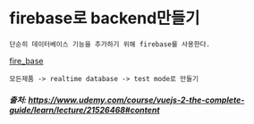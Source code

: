 # firebase로 backend만들기

```
단순히 데이터베이스 기능을 추가하기 위해 firebase를 사용한다.
```

[fire_base](https://console.firebase.google.com/u/0/?hl=ko)

```
모든제품 -> realtime database -> test mode로 만들기
```




##### 출처: https://www.udemy.com/course/vuejs-2-the-complete-guide/learn/lecture/21526468#content
